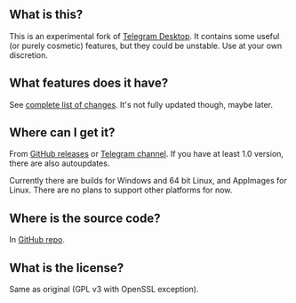 ## What is this?

This is an experimental fork of [Telegram Desktop](https://github.com/). It contains some useful (or purely cosmetic) features, but they could be unstable. Use at your own discretion.

## What features does it have?

See [complete list of changes](https://kotatogram.github.io/changes). It's not fully updated though, maybe later.

## Where can I get it?

From [GitHub releases](https://github.com/kotatogram/kotatogram-desktop/releases) or [Telegram channel](https://t.me/kotatogram). If you have at least 1.0 version, there are also autoupdates.

Currently there are builds for Windows and 64 bit Linux, and AppImages for Linux. There are no plans to support other platforms for now.

## Where is the source code?

In [GitHub repo](https://github.com/kotatogram/kotatogram-desktop).

## What is the license?

Same as original (GPL v3 with OpenSSL exception).
